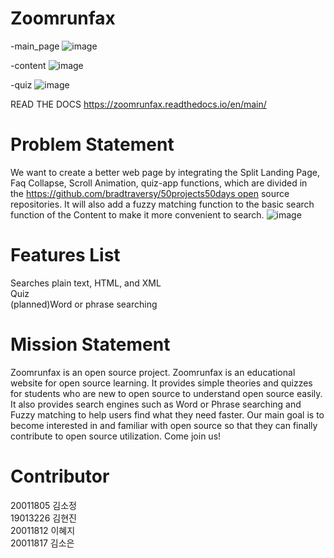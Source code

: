 # Zoomrunfax
-main_page
![image](https://user-images.githubusercontent.com/81403373/205896147-37d876ca-24ee-4185-8984-0188ad7c361c.png)

-content
![image](https://user-images.githubusercontent.com/81403373/205896298-62a2f794-79ea-4e98-949a-d4a55fb8516b.png)

-quiz
![image](https://user-images.githubusercontent.com/81403373/205896436-95f19636-7607-45e0-984a-3150483be21c.png)




READ THE DOCS
https://zoomrunfax.readthedocs.io/en/main/

# Problem Statement
We want to create a better web page by integrating the Split Landing Page, Faq Collapse, Scroll Animation, quiz-app functions, which are divided in the https://github.com/bradtraversy/50projects50days open source repositories. 
It will also add a fuzzy matching function to the basic search function of the Content to make it more convenient to search.
![image](https://user-images.githubusercontent.com/81403373/205905150-97197711-b497-414d-9e79-de1679df66b0.png)


# Features List
Searches plain text, HTML, and XML  
Quiz  
(planned)Word or phrase searching

# Mission Statement
Zoomrunfax is an open source project. Zoomrunfax is an educational website for open source learning. It provides simple theories and quizzes for students who are new to open source to understand open source easily. It also provides search engines such as Word or Phrase searching and Fuzzy matching to help users find what they need faster. Our main goal is to become interested in and familiar with open source so that they can finally contribute to open source utilization. Come join us!

# Contributor  
20011805 김소정  
19013226 김현진  
20011812 이혜지  
20011817 김소은  
